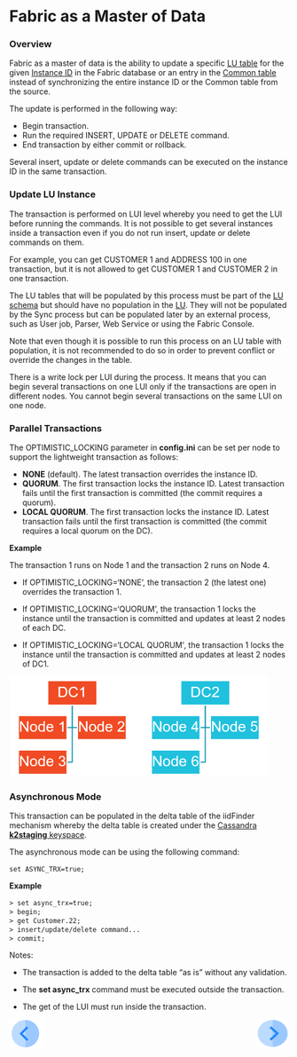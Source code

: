 # Fabric as a Master of Data

### Overview

Fabric as a master of data is the ability to update a specific  [LU table](/articles/06_LU_tables/01_LU_tables_overview.md) for the given [Instance ID](/articles/01_fabric_overview/02_fabric_glossary.md#instance-id) in the Fabric database or an entry in the [Common table](/articles/22_commonDB/01_fabric_commonDB_overview.md) instead of synchronizing the entire instance ID or the Common table from the source. 

The update is performed in the following way:

* Begin transaction.
* Run the required INSERT, UPDATE or DELETE command.
* End transaction by either commit or rollback.

Several insert, update or delete commands can be executed on the instance ID in the same transaction.

### Update LU Instance

The transaction is performed on LUI level whereby you need to get the LUI before running the commands. It is not possible to get several instances inside a transaction even if you do not run insert, update or delete commands on them.

For example, you can get CUSTOMER 1 and ADDRESS 100 in one transaction, but it is not allowed to get CUSTOMER 1 and CUSTOMER 2 in one transaction.

The LU tables that will be populated by this process must be part of the [LU schema](/articles/03_logical_units/03_LU_schema_window.md)  but should have no population in the [LU](/articles/03_logical_units/01_LU_overview.md). They will not be populated by the Sync process but can be populated later by an external process, such as User job, Parser, Web Service or using the Fabric Console.

Note that even though it is possible to run this process on an LU table with population, it is not recommended to do so in order to prevent conflict or override the changes in the table. 

There is a write lock per LUI during the process. It means that you can begin several transactions on one LUI only if the transactions are open in different nodes. You cannot begin several transactions on the same LUI on one node. 

### Parallel Transactions

The OPTIMISTIC_LOCKING parameter in **config.ini** can be set per node to support the lightweight transaction as follows:

- **NONE** (default). The latest transaction overrides the instance ID.
- **QUORUM**. The first transaction locks the instance ID. Latest transaction fails until the first transaction is committed (the commit requires a quorum).
- **LOCAL QUORUM**. The first transaction locks the instance ID. Latest transaction fails until the first transaction is committed (the commit requires a local quorum on the DC).

**Example**

The transaction 1 runs on Node 1 and the transaction 2 runs on Node 4.

* If OPTIMISTIC_LOCKING=‘NONE’, the transaction 2 (the latest one) overrides the transaction 1.

* If OPTIMISTIC_LOCKING=‘QUORUM’,  the transaction 1 locks the instance until the transaction is committed and updates at least 2 nodes of each DC.

* If OPTIMISTIC_LOCKING=‘LOCAL QUORUM', the transaction 1 locks the instance until the transaction is committed and updates at least 2 nodes of DC1.

<img src="images/23_02_1.PNG" alt="image" style="zoom: 67%;" />

### Asynchronous Mode

This transaction can be populated in the delta table of the iidFinder mechanism whereby the delta table is created under the [Cassandra **k2staging** keyspace](/articles/02_fabric_architecture/06_cassandra_keyspaces_for_fabric.md). 

The asynchronous mode can be using the following command:

~~~
set ASYNC_TRX=true;
~~~

**Example**

~~~
> set async_trx=true;
> begin;
> get Customer.22;
> insert/update/delete command...
> commit;
~~~

Notes:

* The transaction is added to the delta table “as is” without any validation.

* The **set async_trx** command must be executed outside the transaction.

* The get of the LUI must run inside the transaction.



[![Previous](/articles/images/Previous.png)](01_fabric_transactions_overview.md)[<img align="right" width="60" height="54" src="/articles/images/Next.png">](03_update_lui_code_examples.md)

